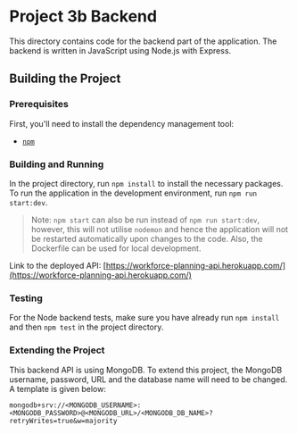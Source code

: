 # Project 3b Backend

This directory contains code for the backend part of the application. The backend is written in
JavaScript using Node.js with Express.

## Building the Project

### Prerequisites

First, you'll need to install the dependency management tool:

- [`npm`](https://docs.npmjs.com/)

### Building and Running

In the project directory, run `npm install` to install the necessary packages. To run the
application in the development environment, run `npm run start:dev`.

> Note: `npm start` can also be run instead of `npm run start:dev`, however, this will not utilise
> `nodemon` and hence the application will not be restarted automatically upon changes to the code.
> Also, the Dockerfile can be used for local development.

Link to the deployed API: [https://workforce-planning-api.herokuapp.com/](https://workforce-planning-api.herokuapp.com/)

### Testing

For the Node backend tests, make sure you have already run `npm install` and then `npm test` in
the project directory.

### Extending the Project

This backend API is using MongoDB. To extend this project, the MongoDB username, password, URL and
the database name will need to be changed. A template is given below:

```
mongodb+srv://<MONGODB_USERNAME>:<MONGODB_PASSWORD>@<MONGODB_URL>/<MONGODB_DB_NAME>?retryWrites=true&w=majority
```
